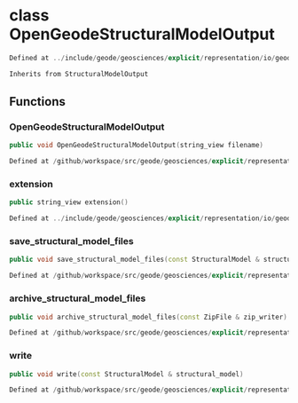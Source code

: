 # class OpenGeodeStructuralModelOutput

```cpp
Defined at ../include/geode/geosciences/explicit/representation/io/geode/geode_structural_model_output.h#36
```

```cpp
Inherits from StructuralModelOutput
```



## Functions

### OpenGeodeStructuralModelOutput

```cpp
public void OpenGeodeStructuralModelOutput(string_view filename)
```

```cpp
Defined at /github/workspace/src/geode/geosciences/explicit/representation/io/geode/geode_structural_model_output.cpp#37
```

### extension

```cpp
public string_view extension()
```

```cpp
Defined at ../include/geode/geosciences/explicit/representation/io/geode/geode_structural_model_output.h#42
```

### save_structural_model_files

```cpp
public void save_structural_model_files(const StructuralModel & structural_model, string_view directory)
```

```cpp
Defined at /github/workspace/src/geode/geosciences/explicit/representation/io/geode/geode_structural_model_output.cpp#43
```

### archive_structural_model_files

```cpp
public void archive_structural_model_files(const ZipFile & zip_writer)
```

```cpp
Defined at /github/workspace/src/geode/geosciences/explicit/representation/io/geode/geode_structural_model_output.cpp#66
```

### write

```cpp
public void write(const StructuralModel & structural_model)
```

```cpp
Defined at /github/workspace/src/geode/geosciences/explicit/representation/io/geode/geode_structural_model_output.cpp#73
```




